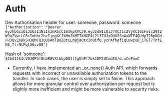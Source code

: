 # Auth
Dev Authorisation header for user: someone, password: someone
`{"Authorization": "Bearer eyJhbGciOiJIUzI1NiIsInR5cCI6IkpXVCJ9.eyJzdWIiOiJ7XCJ1c2VyXCI6IFwic29tZW9uZVwiLCBcImhhc2hcIjogXCIkMmIkMTIkNGE4L2l3TUJxOUU2SnAxNTF4QUdpT2RpNGdFR3QvZXBkSHJQMFQ3QUs4blBXZ0tCLm9ja0tcIn0ifQ.ycPAfhefiqCDwzuB_iTGl7ThtEN6_TlrNtPqtS6cvO8"}`

Hash of 'someone': `$2b$12$3cV0JOP3f8LbR8VXtbbpDOIf1gUhPf7bk1DMtUCmdIA/d.uCePomC`

- Currently, I have implemented an _or_none() Auth API, which forwards requests with incorrect or unavailable authorization tokens to the handler. In such cases, the user is simply set to None. This approach allows for more granular control over authorization per request but is slightly more inefficient and might be more vulnerable to security risks.